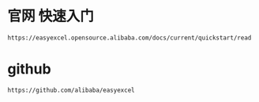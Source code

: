
# 官网 快速入门
    https://easyexcel.opensource.alibaba.com/docs/current/quickstart/read


# github
    https://github.com/alibaba/easyexcel

